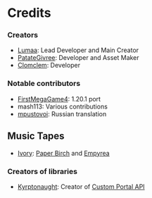 # Credits

### Creators
- [Lumaa](https://github.com/lumaa-dev): Lead Developer and Main Creator
- [PatateGivree](https://github.com/Minipinot): Developer and Asset Maker
- [Clomclem](https://github.com/Clomclem): Developer

### Notable contributors
- [FirstMegaGame4](https://github.com/FirstMegaGame4): 1.20.1 port
- mash113: Various contributions
- [mpustovoi](https://github.com/mpustovoi): Russian translation

## Music Tapes
- [Ivory](https://www.youtube.com/@ivorysoundtracks980): [Paper Birch](https://youtu.be/4Mro8ILsAlo) and [Empyrea](https://youtu.be/PkO1AUvk9Y4)

### Creators of libraries
- [Kyrptonaught](https://github.com/kyrptonaught): Creator of [Custom Portal API](https://github.com/kyrptonaught/customportalapi)